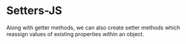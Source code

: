 # Setters-JS

Along with getter methods, we can also create setter methods which reassign values of existing properties within an object. 
